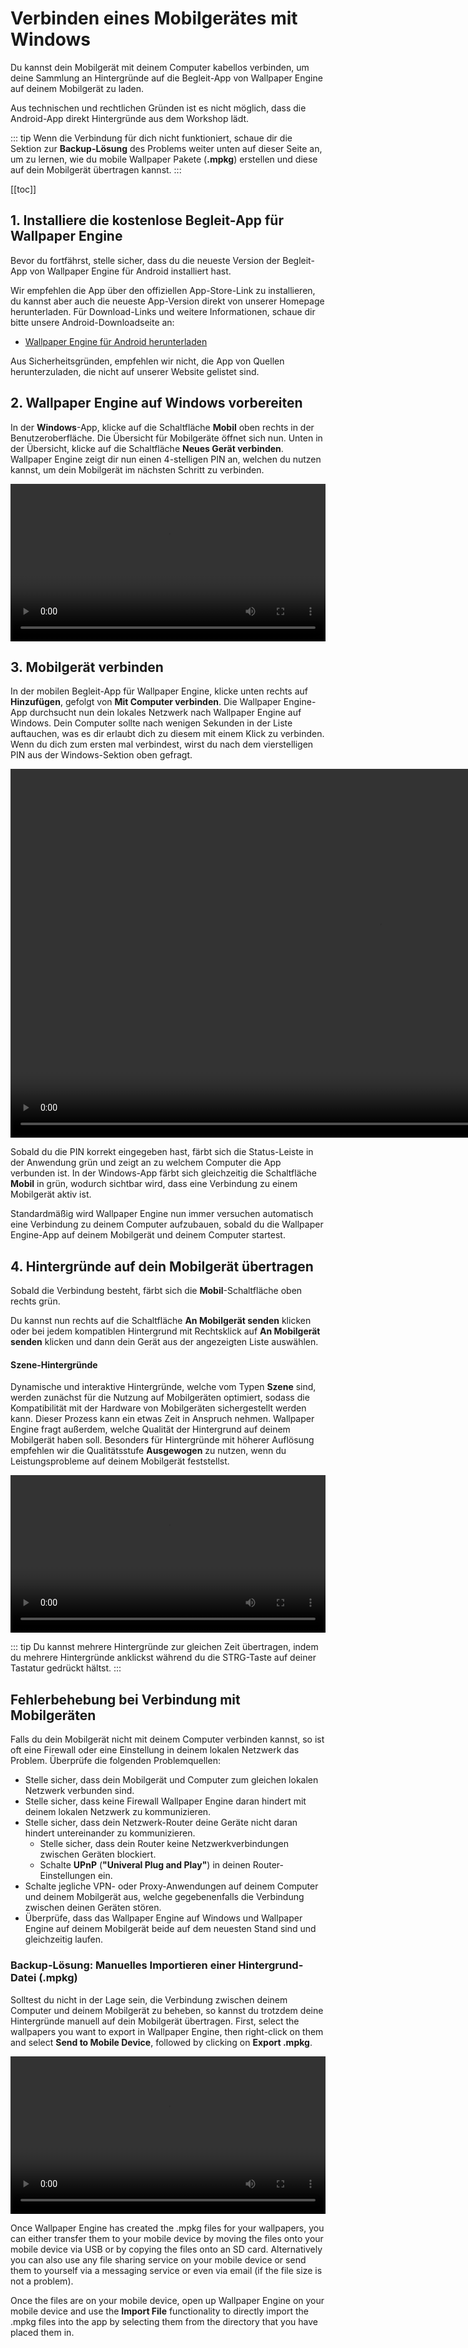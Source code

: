 # Verbinden eines Mobilgerätes mit Windows

Du kannst dein Mobilgerät mit deinem Computer kabellos verbinden, um deine Sammlung an Hintergründe auf die Begleit-App von Wallpaper Engine auf deinem Mobilgerät zu laden.

Aus technischen und rechtlichen Gründen ist es nicht möglich, dass die Android-App direkt Hintergründe aus dem Workshop lädt.

::: tip
Wenn die Verbindung für dich nicht funktioniert, schaue dir die Sektion zur **Backup-Lösung** des Problems weiter unten auf dieser Seite an, um zu lernen, wie du mobile Wallpaper Pakete (**.mpkg**) erstellen und diese auf dein Mobilgerät übertragen kannst.
:::

[[toc]]

## 1. Installiere die kostenlose Begleit-App für Wallpaper Engine

Bevor du fortfährst, stelle sicher, dass du die neueste Version der Begleit-App von Wallpaper Engine für Android installiert hast.

Wir empfehlen die App über den offiziellen App-Store-Link zu installieren, du kannst aber auch die neueste App-Version direkt von unserer Homepage herunterladen. Für Download-Links und weitere Informationen, schaue dir bitte unsere Android-Downloadseite an:

* [Wallpaper Engine für Android herunterladen](https://www.wallpaperengine.io/android/)

Aus Sicherheitsgründen, empfehlen wir nicht, die App von Quellen herunterzuladen, die nicht auf unserer Website gelistet sind.

## 2. Wallpaper Engine auf Windows vorbereiten

In der **Windows**-App, klicke auf die Schaltfläche **Mobil** oben rechts in der Benutzeroberfläche. Die Übersicht für Mobilgeräte öffnet sich nun. Unten in der Übersicht, klicke auf die Schaltfläche **Neues Gerät verbinden**. Wallpaper Engine zeigt dir nun einen 4-stelligen PIN an, welchen du nutzen kannst, um dein Mobilgerät im nächsten Schritt zu verbinden.

<video width="100%" controls autoplay loop>
  <source src="/videos/mobile_pin.mp4" type="video/mp4">
  Dein Browser unterstützt das Video-Tag nicht.
</video>

## 3. Mobilgerät verbinden

In der mobilen Begleit-App für Wallpaper Engine, klicke unten rechts auf **Hinzufügen**, gefolgt von **Mit Computer verbinden**. Die Wallpaper Engine-App durchsucht nun dein lokales Netzwerk nach Wallpaper Engine auf Windows. Dein Computer sollte nach wenigen Sekunden in der Liste auftauchen, was es dir erlaubt dich zu diesem mit einem Klick zu verbinden. Wenn du dich zum ersten mal verbindest, wirst du nach dem vierstelligen PIN aus der Windows-Sektion oben gefragt.

<video height="590px" style="display:block;margin:0 auto;" controls autoplay loop>
  <source src="/videos/mobile_connect.mp4" type="video/mp4">
  Dein Browser unterstützt das Video-Tag nicht.
</video>

Sobald du die PIN korrekt eingegeben hast, färbt sich die Status-Leiste in der Anwendung grün und zeigt an zu welchem Computer die App verbunden ist. In der Windows-App färbt sich gleichzeitig die Schaltfläche **Mobil** in grün, wodurch sichtbar wird, dass eine Verbindung zu einem Mobilgerät aktiv ist.

Standardmäßig wird Wallpaper Engine nun immer versuchen automatisch eine Verbindung zu deinem Computer aufzubauen, sobald du die Wallpaper Engine-App auf deinem Mobilgerät und deinem Computer startest.

## 4. Hintergründe auf dein Mobilgerät übertragen

Sobald die Verbindung besteht, färbt sich die **Mobil**-Schaltfläche oben rechts grün.

Du kannst nun rechts auf die Schaltfläche **An Mobilgerät senden** klicken oder bei jedem kompatiblen Hintergrund mit Rechtsklick auf **An Mobilgerät senden** klicken und dann dein Gerät aus der angezeigten Liste auswählen.

#### Szene-Hintergründe

Dynamische und interaktive Hintergründe, welche vom Typen **Szene** sind, werden zunächst für die Nutzung auf Mobilgeräten optimiert, sodass die Kompatibilität mit der Hardware von Mobilgeräten sichergestellt werden kann. Dieser Prozess kann ein etwas Zeit in Anspruch nehmen. Wallpaper Engine fragt außerdem, welche Qualität der Hintergrund auf deinem Mobilgerät haben soll. Besonders für Hintergründe mit höherer Auflösung empfehlen wir die Qualitätsstufe **Ausgewogen** zu nutzen, wenn du Leistungsprobleme auf deinem Mobilgerät feststellst.

<video width="100%" controls autoplay loop>
  <source src="/videos/mobile_transfer.mp4" type="video/mp4">
  Dein Browser unterstützt das Video-Tag nicht.
</video>

::: tip
Du kannst mehrere Hintergründe zur gleichen Zeit übertragen, indem du mehrere Hintergründe anklickst während du die STRG-Taste auf deiner Tastatur gedrückt hältst.
:::

## Fehlerbehebung bei Verbindung mit Mobilgeräten

Falls du dein Mobilgerät nicht mit deinem Computer verbinden kannst, so ist oft eine Firewall oder eine Einstellung in deinem lokalen Netzwerk das Problem. Überprüfe die folgenden Problemquellen:

* Stelle sicher, dass dein Mobilgerät und Computer zum gleichen lokalen Netzwerk verbunden sind.
* Stelle sicher, dass keine Firewall Wallpaper Engine daran hindert mit deinem lokalen Netzwerk zu kommunizieren.
* Stelle sicher, dass dein Netzwerk-Router deine Geräte nicht daran hindert untereinander zu kommunizieren.
    * Stelle sicher, dass dein Router keine Netzwerkverbindungen zwischen Geräten blockiert.
    * Schalte **UPnP** (**"Univeral Plug and Play"**) in deinen Router-Einstellungen ein.
* Schalte jegliche VPN- oder Proxy-Anwendungen auf deinem Computer und deinem Mobilgerät aus, welche gegebenenfalls die Verbindung zwischen deinen Geräten stören.
* Überprüfe, dass das Wallpaper Engine auf Windows und Wallpaper Engine auf deinem Mobilgerät beide auf dem neuesten Stand sind und gleichzeitig laufen.

### Backup-Lösung: Manuelles Importieren einer Hintergrund-Datei (.mpkg)

Solltest du nicht in der Lage sein, die Verbindung zwischen deinem Computer und deinem Mobilgerät zu beheben, so kannst du trotzdem deine Hintergründe manuell auf dein Mobilgerät übertragen. First, select the wallpapers you want to export in Wallpaper Engine, then right-click on them and select **Send to Mobile Device**, followed by clicking on **Export .mpkg**.

<video width="100%" controls autoplay loop>
  <source src="/videos/mobile_export.mp4" type="video/mp4">
  Dein Browser unterstützt das Video-Tag nicht.
</video>

Once Wallpaper Engine has created the .mpkg files for your wallpapers, you can either transfer them to your mobile device by moving the files onto your mobile device via USB or by copying the files onto an SD card. Alternatively you can also use any file sharing service on your mobile device or send them to yourself via a messaging service or even via email (if the file size is not a problem).

Once the files are on your mobile device, open up Wallpaper Engine on your mobile device and use the **Import File** functionality to directly import the .mpkg files into the app by selecting them from the directory that you have placed them in.